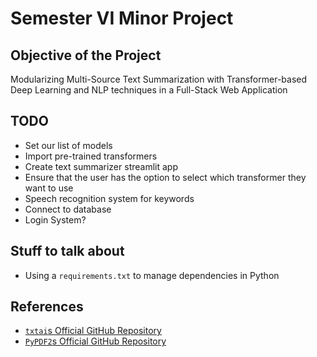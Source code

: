 # Semester VI Minor Project

## Objective of the Project 
Modularizing Multi-Source Text Summarization with Transformer-based Deep Learning and NLP techniques in a Full-Stack Web Application

## TODO
- Set our list of models
- Import pre-trained transformers
- Create text summarizer streamlit app
- Ensure that the user has the option to select which transformer they want to use
- Speech recognition system for keywords
- Connect to database
- Login System?

## Stuff to talk about
- Using a `requirements.txt` to manage dependencies in Python

## References
- [`txtai`s Official GitHub Repository](https://github.com/neuml/txtai)
- [`PyPDF2`s Official GitHub Repository](https://github.com/py-pdf/pypdf)